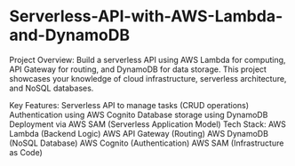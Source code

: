# Serverless-API-with-AWS-Lambda-and-DynamoDB
Project Overview:
Build a serverless API using AWS Lambda for computing, API Gateway for routing, and DynamoDB for data storage. This project showcases your knowledge of cloud infrastructure, serverless architecture, and NoSQL databases.

Key Features:
Serverless API to manage tasks (CRUD operations)
Authentication using AWS Cognito
Database storage using DynamoDB
Deployment via AWS SAM (Serverless Application Model)
Tech Stack:
AWS Lambda (Backend Logic)
AWS API Gateway (Routing)
AWS DynamoDB (NoSQL Database)
AWS Cognito (Authentication)
AWS SAM (Infrastructure as Code)
